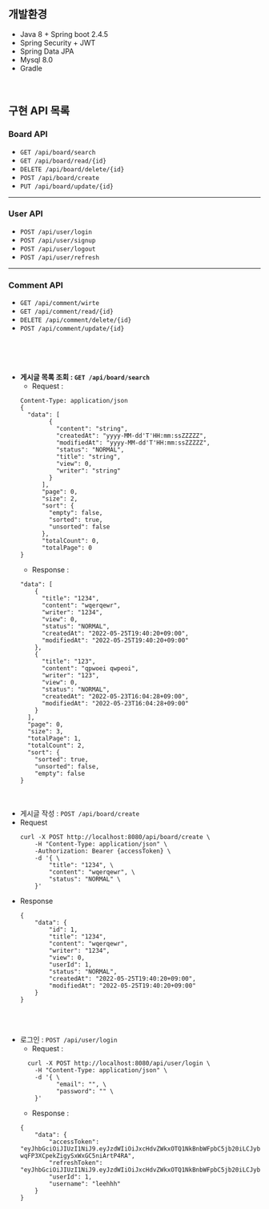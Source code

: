 ## 개발환경
* Java 8 + Spring boot 2.4.5
* Spring Security + JWT
* Spring Data JPA
* Mysql 8.0
* Gradle

<br/>


## 구현 API 목록
### Board API
* ```GET /api/board/search```
* ```GET /api/board/read/{id}```
* ```DELETE /api/board/delete/{id}```
* ```POST /api/board/create```
* ```PUT /api/board/update/{id}```
---
### User API
* ```POST /api/user/login```
* ```POST /api/user/signup```
* ```POST /api/user/logout```
* ```POST /api/user/refresh```
---
### Comment API
* ```GET /api/comment/wirte```
* ```GET /api/comment/read/{id}```
* ```DELETE /api/comment/delete/{id}```
* ```POST /api/comment/update/{id}```

<br/><br/><br/> 

- **게시글 목록 조회 : ```GET /api/board/search```**
    - Request :
    ```
    Content-Type: application/json
    {
      "data": [
            {
              "content": "string",
              "createdAt": "yyyy-MM-dd'T'HH:mm:ssZZZZZ",
              "modifiedAt": "yyyy-MM-dd'T'HH:mm:ssZZZZZ",
              "status": "NORMAL",
              "title": "string",
              "view": 0,
              "writer": "string"
            }
          ],
          "page": 0,
          "size": 2,
          "sort": {
            "empty": false,
            "sorted": true,
            "unsorted": false
          },
          "totalCount": 0,
          "totalPage": 0
    }
    ```
    - Response :
    ```
    "data": [
        {
          "title": "1234",
          "content": "wqerqewr",
          "writer": "1234",
          "view": 0,
          "status": "NORMAL",
          "createdAt": "2022-05-25T19:40:20+09:00",
          "modifiedAt": "2022-05-25T19:40:20+09:00"
        },
        {
          "title": "123",
          "content": "qpwoei qwpeoi",
          "writer": "123",
          "view": 0,
          "status": "NORMAL",
          "createdAt": "2022-05-23T16:04:28+09:00",
          "modifiedAt": "2022-05-23T16:04:28+09:00"
        }
      ],
      "page": 0,
      "size": 3,
      "totalPage": 1,
      "totalCount": 2,
      "sort": {
        "sorted": true,
        "unsorted": false,
        "empty": false
    }
    ```
  <br/><br/>
- 게시글 작성 : ```POST /api/board/create```
- Request
    ```
    curl -X POST http://localhost:8080/api/board/create \
        -H "Content-Type: application/json" \
        -Authorization: Bearer {accessToken} \
        -d '{ \
            "title": "1234", \
            "content": "wqerqewr", \
            "status": "NORMAL" \
        }'
    ```
- Response
    ```
    {
        "data": {
            "id": 1,
            "title": "1234",
            "content": "wqerqewr",
            "writer": "1234",
            "view": 0,
            "userId": 1,
            "status": "NORMAL",
            "createdAt": "2022-05-25T19:40:20+09:00",
            "modifiedAt": "2022-05-25T19:40:20+09:00"
        }
    }
    ```
<br/><br/>
  
- 로그인 : ```POST /api/user/login```
  - Request :
  ```
    curl -X POST http://localhost:8080/api/user/login \
      -H "Content-Type: application/json" \
      -d '{ \
            "email": "", \
            "password": "" \
      }'
  ```
  - Response :
  ```
  {
      "data": {
          "accessToken": "eyJhbGciOiJIUzI1NiJ9.eyJzdWIiOiJxcHdvZWkxOTQ1NkBnbWFpbC5jb20iLCJyb2xlcyI6IlJPTEVfVVNFUiIsInVzZXJJZCI6MSwibmFtZSI6ImxlZWhoaCIsImlhdCI6MTcwMzU4MDU2OCwiZXhwIjoxNzAzNTkyNTY4fQ.QXNhhhJxgz46-wqFP3XCpekZigySxWxGC5niArtP4RA",
          "refreshToken": "eyJhbGciOiJIUzI1NiJ9.eyJzdWIiOiJxcHdvZWkxOTQ1NkBnbWFpbC5jb20iLCJyb2xlcyI6IlJPTEVfVVNFUiIsInVzZXJJZCI6MSwibmFtZSI6ImxlZWhoaCIsImlhdCI6MTcwMzU4MDU2OCwiZXhwIjoxNzA0MTg1MzY4fQ.F_SJUN6wcJeeTFFF1MotfXBqLKo6ehH2ffQ5YWdmLxo",
          "userId": 1,
          "username": "leehhh"
      }
  }
    
